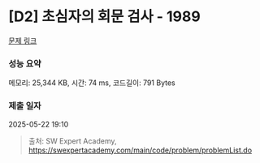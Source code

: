 # [D2] 초심자의 회문 검사 - 1989 

[문제 링크](https://swexpertacademy.com/main/code/problem/problemDetail.do?contestProbId=AV5PyTLqAf4DFAUq) 

### 성능 요약

메모리: 25,344 KB, 시간: 74 ms, 코드길이: 791 Bytes

### 제출 일자

2025-05-22 19:10



> 출처: SW Expert Academy, https://swexpertacademy.com/main/code/problem/problemList.do